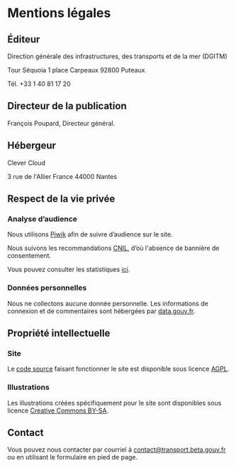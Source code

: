 # Mentions légales

## Éditeur

Direction générale des infrastructures, des transports et de la mer (DGITM)

Tour Séquoia
1 place Carpeaux
92800 Puteaux

Tél. +33 1 40 81 17 20

## Directeur de la publication

François Poupard, Directeur général.

## Hébergeur

Clever Cloud

3 rue de l'Allier
France
44000 Nantes

## Respect de la vie privée

### Analyse d’audience

Nous utilisons [Piwik](https://matomo.org/) afin de suivre d’audience sur le site.

Nous suivons les recommandations [CNIL](https://www.cnil.fr/fr/solutions-pour-les-cookies-de-mesure-daudience), d’où l'absence de bannière de consentement.

Vous pouvez consulter les statistiques [ici](http://stats.data.gouv.fr/index.php?module=CoreHome&action=index&idSite=58&period=range&date=previous30#?module=Dashboard&action=embeddedIndex&idSite=58&period=range&date=previous30&idDashboard=1).

### Données personnelles

Nous ne collectons aucune donnée personnelle. Les informations de connexion et de commentaires sont hébergées par
[data.gouv.fr](https://data.gouv.fr).

## Propriété intellectuelle

### Site

Le [code source](https://github.com/etalab/transport-site) faisant fonctionner le site est disponible sous licence [AGPL](https://www.gnu.org/licenses/agpl-3.0.html).

### Illustrations

Les illustrations créées spécifiquement pour le site sont disponibles sous licence [Creative Commons BY-SA](https://creativecommons.org/licenses/by-sa/2.0/fr/).

## Contact

Vous pouvez nous contacter par courriel à contact@transport.beta.gouv.fr ou en utilisant le formulaire en pied de page.

